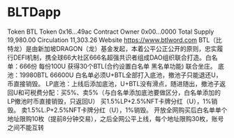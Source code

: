 # BLTDapp
Token	BTL
Token	0x16...49ac
Contract Owner	0x00...0000
Total Supply	19,980.00
Circulation	11,303.26
Website
https://www.btlword.com
BTL（比特龙）是由新加坡DRAGON（龙）基金发起，本着公平公正公开的原则，忠实履行DEFI机制，携全球66大社区666名超强共识者组成DAO组织联合打造。白名单：666份 每份100U 获得30个BTL(合约设置白名单 黑名单功能) 联合坐庄。 底池：19980BTL 66600U 白名单必须U+BTL全部打入底池，撤池子只能退还U，币直接销毁。 LP底池：上线后添加底池，U+BTL没有滑点，随进随出，撤池子返回U和可税费分配：买5%、卖5%（与白名单添加底池要做区分，白名单添加的LP撤池时币直接销毁，只返回U） 买1.5%LP+2.5%NFT卡牌分红（U），1%销毁。 卖1.5%L.P+2.5%NFT卡牌分红（U），1%销毁。 开放全网购买后白名单单个地址限购10枚（提前8分钟交易），之后全网公平上线，每个地址限购30枚，账号之间不能互转
